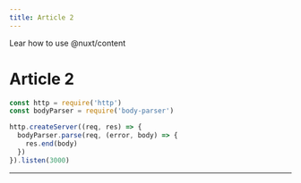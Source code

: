```yaml
---
title: Article 2
---
```


Lear how to use @nuxt/content
<!--more-->
# Article 2

```typescript
const http = require('http')
const bodyParser = require('body-parser')

http.createServer((req, res) => {
  bodyParser.parse(req, (error, body) => {
    res.end(body)
  })
}).listen(3000)
```

---
